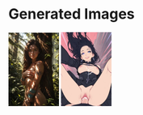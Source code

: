 # Generated Images



<img src="2025_10_08_01_thumb.webp" width="100"/> <img src="2025_10_08_02_thumb.webp" width="100"/>